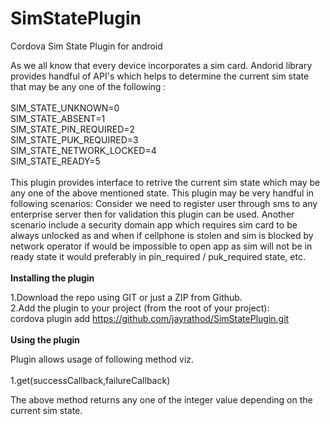 # SimStatePlugin
Cordova Sim State Plugin for android

As we all know that every device incorporates a sim card. Andorid library provides handful of API's which helps to determine the current sim state that may be any one of the following :<br/>
<br/>
SIM_STATE_UNKNOWN=0<br/>
SIM_STATE_ABSENT=1<br/>
SIM_STATE_PIN_REQUIRED=2<br/>
SIM_STATE_PUK_REQUIRED=3<br/>
SIM_STATE_NETWORK_LOCKED=4<br/>
SIM_STATE_READY=5<br/>
<br/>
This plugin provides interface to retrive the current sim state which may be any one of the above mentioned state. This plugin may be very handful in following scenarios: Consider we need to register user through sms to any enterprise server then for validation this plugin can be used. Another scenario include a security domain app which requires sim card to be always unlocked as and when if cellphone is stolen and sim is blocked by network operator if would be impossible to open app as sim will not be in ready state it would preferably in pin_required / puk_required state, etc.<br/>
<br/>
<strong>Installing the plugin</strong><br/>

1.Download the repo using GIT or just a ZIP from Github.<br/>
2.Add the plugin to your project (from the root of your project):<br/>
cordova plugin add https://github.com/jayrathod/SimStatePlugin.git<br/>
<br/>
<strong>Using the plugin</strong>

Plugin allows usage of following method viz.<br/>
<br/>
1.get(successCallback,failureCallback)<br/>

The above method returns any one of the integer value depending on the current sim state.
